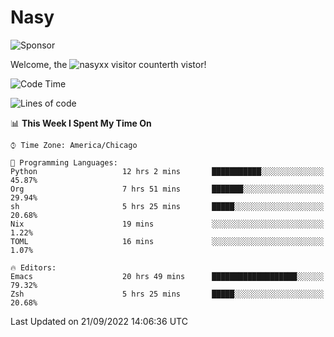 # Nasy

<!--
<p align="center">
<img height="200" src="https://github-readme-stats.vercel.app/api?username=nasyxx&count_private=true&show_icons=true&theme=dracula&include_all_commits=true"/>
<img height="200" src="https://github-readme-stats.vercel.app/api/top-langs/?username=nasyxx&theme=dracula&hide=html,jupyter+notebook&count_private=true&show_icons=true"/>
</p>

  
----------------
-->

![Sponsor](https://img.shields.io/static/v1.svg?label=Sponsor&message=%E2%9D%A4&logo=GitHub&style=flat&color=pink)
 
Welcome, the ![nasyxx visitor counter](https://count.getloli.com/get/@nasyxx?theme=rule34)th vistor!
 
<!--START_SECTION:waka-->
![Code Time](http://img.shields.io/badge/Code%20Time-2%2C652%20hrs%201%20min-blue)

![Lines of code](https://img.shields.io/badge/From%20Hello%20World%20I%27ve%20Written-5%20Million%20lines%20of%20code-blue)

📊 **This Week I Spent My Time On** 

```text
⌚︎ Time Zone: America/Chicago

💬 Programming Languages: 
Python                   12 hrs 2 mins       ███████████░░░░░░░░░░░░░░   45.87% 
Org                      7 hrs 51 mins       ███████░░░░░░░░░░░░░░░░░░   29.94% 
sh                       5 hrs 25 mins       █████░░░░░░░░░░░░░░░░░░░░   20.68% 
Nix                      19 mins             ░░░░░░░░░░░░░░░░░░░░░░░░░   1.22% 
TOML                     16 mins             ░░░░░░░░░░░░░░░░░░░░░░░░░   1.07%

🔥 Editors: 
Emacs                    20 hrs 49 mins      ███████████████████░░░░░░   79.32% 
Zsh                      5 hrs 25 mins       █████░░░░░░░░░░░░░░░░░░░░   20.68%

```


 Last Updated on 21/09/2022 14:06:36 UTC
<!--END_SECTION:waka-->

<!-- ![visitors](https://visitor-badge.laobi.icu/badge?page_id=nasyxx.nasyxx) -->
